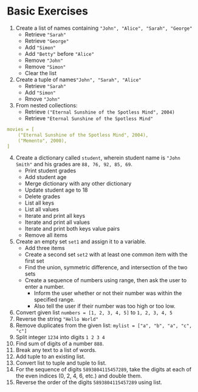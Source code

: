 # Basic Exercises

1. Create a list of names containing `"John", "Alice", "Sarah", "George"`
     - Retrieve `"Sarah"`
     - Retrieve `"George"`
     - Add `"Simon"`
     - Add `"Betty"` before `"Alice"`
     - Remove `"John"`
     - Remove `"Simon"`
     - Clear the list
2. Create a tuple of names`"John", "Sarah", "Alice"`
     - Retrieve `"Sarah"`
     - Add `"Simon"`
     - Rmove `"John"`
3. From nested collections:
     - Retrieve `("Eternal Sunshine of the Spotless Mind", 2004)`
     - Retrieve  `"Eternal Sunshine of the Spotless Mind"`
```yaml
movies = [
    ("Eternal Sunshine of the Spotless Mind", 2004),
    ("Memento", 2000),
]
```
4. Create a dictionary called `student`, wherein student name is `"John Smith"` and his grades are `88, 76, 92, 85, 69`.
     - Print student grades
     - Add student age
     - Merge dictionary with any other dictionary
     - Update student age to 18
     - Delete grades
     - List all keys
     - List all values
     - Iterate and print all keys
     - Iterate and print all values
     - Iterate and print both keys value pairs
     - Remove all items
5. Create an empty set `set1` and assign it to a variable.
     - Add three items
     - Create a second set `set2` with at least one common item with the first set
     - Find the union, symmetric difference, and intersection of the two sets
     - Create a sequence of numbers using range, then ask the user to enter a number.
          - Inform the user whether or not their number was within the specified range.
          - Also tell the user if their number was too high or too low.
6. Convert given list `numbers = [1, 2, 3, 4, 5]` to `1, 2, 3, 4, 5`
7. Reverse the string `"Hello World"`
8. Remove duplicates from the given list: `mylist = ["a", "b", "a", "c", "c"]`
9. Split integer `1234` into digits `1 2 3 4`
10. Find sum of digits of a number `888`.
11. Break any text to a list of words.
12. Add tuple to an existing list.
13. Convert list to tuple and tuple to list.
14. For the sequence of digits `5893804115457289`, take the digits at each of the even indices (0, 2, 4, 6, etc.) and double them.
15. Reverse the order of the digits `5893804115457289` using list. 
